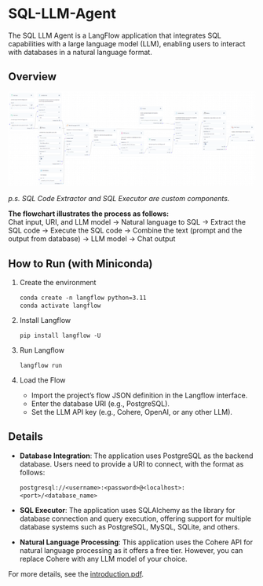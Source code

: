 # SQL-LLM-Agent
The SQL LLM Agent is a LangFlow application that integrates SQL capabilities with a large language model (LLM), enabling users to interact with databases in a natural language format.


## Overview

<img src="./img/workflow-ollama.png" width="1000"/>

_p.s. SQL Code Extractor and SQL Executor are custom components._

**The flowchart illustrates the process as follows:**\
Chat input, URI, and LLM model
→ Natural language to SQL
→ Extract the SQL code
→ Execute the SQL code
→ Combine the text (prompt and the output from database)
→ LLM model
→ Chat output


## How to Run (with Miniconda)

1. Create the environment
   ```
   conda create -n langflow python=3.11
   conda activate langflow
   ```

2. Install Langflow
   ```
   pip install langflow -U
   ```

3. Run Langflow
   ```
   langflow run
   ```

4. Load the Flow
   - Import the project’s flow JSON definition in the Langflow interface.
   - Enter the database URI (e.g., PostgreSQL).
   - Set the LLM API key (e.g., Cohere, OpenAI, or any other LLM).

## Details

- **Database Integration**: The application uses PostgreSQL as the backend database. Users need to provide a URI to connect, with the format as follows:
  ```
  postgresql://<username>:<password>@<localhost>:<port>/<database_name>
  ```

- **SQL Executor**: The application uses SQLAlchemy as the library for database connection and query execution, offering support for multiple database systems such as PostgreSQL, MySQL, SQLite, and others.

- **Natural Language Processing**: This application uses the Cohere API for natural language processing as it offers a free tier. However, you can replace Cohere with any LLM model of your choice.


For more details, see the [introduction.pdf](./doc/introduction.pdf).
